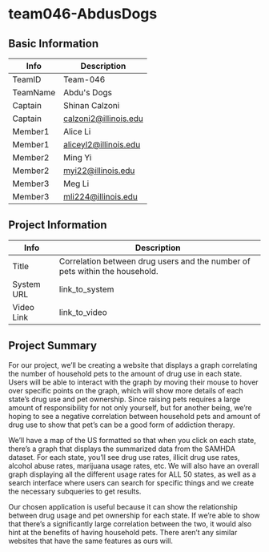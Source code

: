 # team046-AbdusDogs

## Basic Information

|   Info      |        Description     |
| ----------- | ---------------------- |
| TeamID      |        Team-046        |
| TeamName    |        Abdu's Dogs     |
| Captain     |      Shinan Calzoni    |
| Captain     |  calzoni2@illinois.edu |
| Member1     |        Alice Li        |
| Member1     | aliceyl2@illinois.edu  |
| Member2     |        Ming Yi         |
| Member2     |    myi22@illinois.edu  |
| Member3     |         Meg Li         |
| Member3     |   mli224@illinois.edu  |

## Project Information

|   Info      |        Description     |
| ----------- | ---------------------- |
|  Title      |       Correlation between drug users and the number of pets within the household.      |
| System URL  |      link_to_system    |
| Video Link  |      link_to_video     |

## Project Summary

For our project, we’ll be creating a website that displays a graph correlating the number of household pets to the amount of drug use in each state. Users will be able to interact with the graph by moving their mouse to hover over specific points on the graph, which will show more details of each state’s drug use and pet ownership. Since raising pets requires a large amount of responsibility for not only yourself, but for another being, we’re hoping to see a negative correlation between household pets and amount of drug use to show that pet’s can be a good form of addiction therapy. 

We’ll have a map of the US formatted so that when you click on each state, there’s a graph that displays the summarized data from the SAMHDA dataset.
For each state, you’ll see drug use rates, illicit drug use rates, alcohol abuse rates, marijuana usage rates, etc.
We will also have an overall graph displaying all the different usage rates for ALL 50 states, as well as a search interface where users can search for specific things and we create the necessary subqueries to get results.

Our chosen application is useful because it can show the relationship between drug usage and pet ownership for each state. If we’re able to show that there’s a significantly large correlation between the two, it would also hint at the benefits of having household pets. There aren’t any similar websites that have the same features as ours will. 
